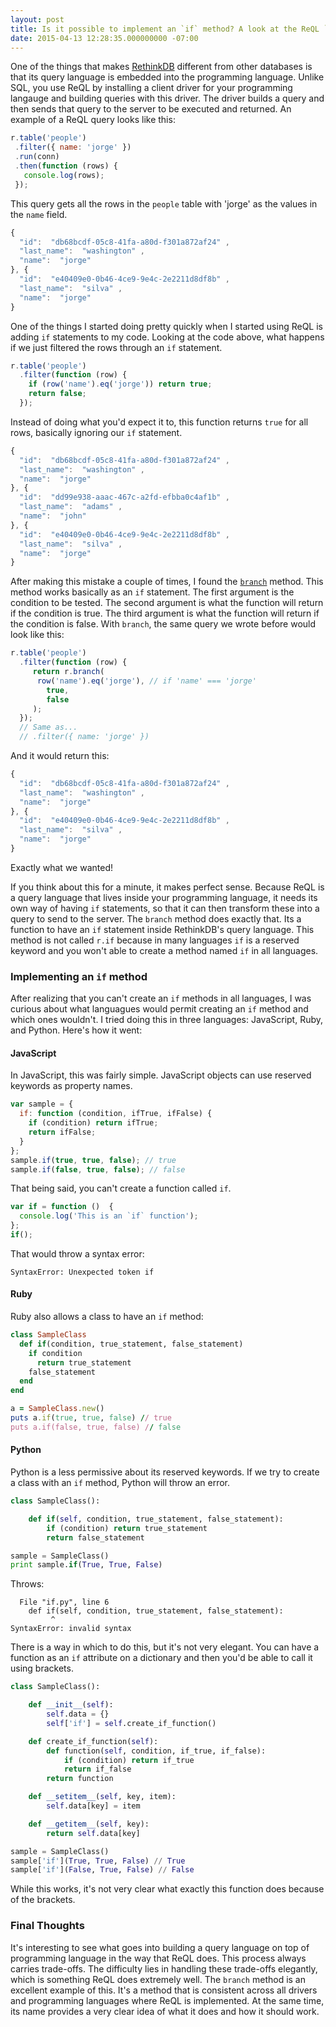 ```yaml
---
layout: post
title: Is it possible to implement an `if` method? A look at the ReQL `branch` method
date: 2015-04-13 12:28:35.000000000 -07:00
---
```

One of the things that makes [RethinkDB](http://rethinkdb.com/) different from other databases is that its query language is embedded into the programming language. Unlike SQL, you use ReQL by installing a client driver for your programming langauge and building queries with this driver. The driver builds a query and then sends that query to the server to be executed and returned. An example of a ReQL query looks like this:

```javascript
r.table('people')
 .filter({ name: 'jorge' })
 .run(conn)
 .then(function (rows) {
   console.log(rows);
 });
```

This query gets all the rows in the `people` table with 'jorge' as the values in the `name` field.

```javascript
{
  "id":  "db68bcdf-05c8-41fa-a80d-f301a872af24" ,
  "last_name":  "washington" ,
  "name":  "jorge"
}, {
  "id":  "e40409e0-0b46-4ce9-9e4c-2e2211d8df8b" ,
  "last_name":  "silva" ,
  "name":  "jorge"
}
```

One of the things I started doing pretty quickly when I started using ReQL is adding `if` statements to my code. Looking at the code above, what happens if we just filtered the rows through an `if` statement.

```javascript
r.table('people')
  .filter(function (row) { 
    if (row('name').eq('jorge')) return true; 
    return false;
  });
```

Instead of doing what you'd expect it to, this function returns `true` for all rows, basically ignoring our `if` statement. 

```javascript
{
  "id":  "db68bcdf-05c8-41fa-a80d-f301a872af24" ,
  "last_name":  "washington" ,
  "name":  "jorge"
}, {
  "id":  "dd99e938-aaac-467c-a2fd-efbba0c4af1b" ,
  "last_name":  "adams" ,
  "name":  "john"
}, {
  "id":  "e40409e0-0b46-4ce9-9e4c-2e2211d8df8b" ,
  "last_name":  "silva" ,
  "name":  "jorge"
}
```

After making this mistake a couple of times, I found the [`branch`](http://rethinkdb.com/api/javascript/branch/) method. This method works basically as an `if` statement. The first argument is the condition to be tested. The second argument is what the function will return if the condition is true. The third argument is what the function will return if the condition is false. With `branch`, the same query we wrote before would look like this:

```javascript
r.table('people')
  .filter(function (row) { 
     return r.branch(
      row('name').eq('jorge'), // if 'name' === 'jorge'
        true, 
        false
     ); 
  });
  // Same as...
  // .filter({ name: 'jorge' })
```  

And it would return this:

```javascript
{
  "id":  "db68bcdf-05c8-41fa-a80d-f301a872af24" ,
  "last_name":  "washington" ,
  "name":  "jorge"
}, {
  "id":  "e40409e0-0b46-4ce9-9e4c-2e2211d8df8b" ,
  "last_name":  "silva" ,
  "name":  "jorge"
}
```

Exactly what we wanted!

If you think about this for a minute, it makes perfect sense. Because ReQL is a query language that lives inside your programming language, it needs its own way of having `if` statements, so that it can then transform these into a query to send to the server. The `branch` method does exactly that. Its a function to have an `if` statement inside RethinkDB's query language. This method is not called `r.if` because in many languages `if` is a reserved keyword and you won't able to create a method named `if` in all languages. 

### Implementing an `if` method

After realizing that you can't create an `if` methods in all languages, I was curious about what languagues would permit creating an `if` method and which ones wouldn't. I tried doing this in three languages: JavaScript, Ruby, and Python. Here's how it went:

#### JavaScript

In JavaScript, this was fairly simple. JavaScript objects can use reserved keywords as property names. 

```javascript
var sample = {
  if: function (condition, ifTrue, ifFalse) {
    if (condition) return ifTrue;
    return ifFalse;
  }
};
sample.if(true, true, false); // true
sample.if(false, true, false); // false
```

That being said, you can't create a function called `if`. 

```javascript
var if = function ()  {
  console.log('This is an `if` function');
};
if();
```

That would throw a syntax error: 

```
SyntaxError: Unexpected token if
```

#### Ruby

Ruby also allows a class to have an `if` method: 
  
```ruby
class SampleClass
  def if(condition, true_statement, false_statement)
    if condition
      return true_statement
    false_statement
  end
end

a = SampleClass.new()
puts a.if(true, true, false) // true
puts a.if(false, true, false) // false
```

#### Python

Python is a less permissive about its reserved keywords. If we try to create a class with an `if` method, Python will throw an error. 

```python
class SampleClass():

    def if(self, condition, true_statement, false_statement):
        if (condition) return true_statement
        return false_statement

sample = SampleClass()
print sample.if(True, True, False)
```

Throws:

```
  File "if.py", line 6
    def if(self, condition, true_statement, false_statement):
         ^
SyntaxError: invalid syntax
```

There is a way in which to do this, but it's not very elegant. You can have a function as an  `if` attribute on a dictionary and then you'd be able to call it using brackets.

```python
class SampleClass():

    def __init__(self):
        self.data = {}
        self['if'] = self.create_if_function()

    def create_if_function(self):
        def function(self, condition, if_true, if_false):
            if (condition) return if_true
            return if_false
        return function

    def __setitem__(self, key, item):
        self.data[key] = item

    def __getitem__(self, key):
        return self.data[key]

sample = SampleClass()
sample['if'](True, True, False) // True
sample['if'](False, True, False) // False
```

While this works, it's not very clear what exactly this function does because of the brackets.

### Final Thoughts

It's interesting to see what goes into building a query language on top of programming language in the way that ReQL does. This process always carries trade-offs. The difficulty lies in handling these trade-offs elegantly, which is something ReQL does extremely well. The `branch` method is an excellent example of this. It's a method that is consistent across all drivers and programming languages where ReQL is implemented. At the same time, its name provides a very clear idea of what it does and how it should work.
